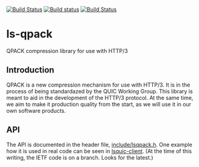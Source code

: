 [![Build Status](https://travis-ci.org/litespeedtech/ls-qpack.svg?branch=master)](https://travis-ci.org/litespeedtech/ls-qpack)
[![Build status](https://ci.appveyor.com/api/projects/status/kat31lt42ds0rmom?svg=true)](https://ci.appveyor.com/project/litespeedtech/ls-qpack)
[![Build Status](https://api.cirrus-ci.com/github/litespeedtech/ls-qpack.svg)](https://cirrus-ci.com/github/litespeedtech/ls-qpack)

# ls-qpack
QPACK compression library for use with HTTP/3

## Introduction

QPACK is a new compression mechanism for use with HTTP/3.  It is
in the process of being standardazed by the QUIC Working Group.  This
library is meant to aid in the development of the HTTP/3 protocol.  At
the same time, we aim to make it production quality from the start, as
we will use it in our own software products.

## API

The API is documented in the header file, [include/lsqpack.h](lsqpack.h).
One example how it is used in real code can be seen in
[lsquic-client](https://github.com/litespeedtech/lsquic-client).  (At the
time of this writing, the IETF code is on a branch.  Looks for the latest.)
